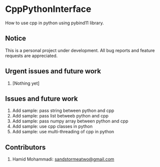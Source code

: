 # CppPythonInterface

How to use cpp in python using pybind11 library.

## Notice

This is a personal project under development. All bug reports and feature requests are appreciated.

## Urgent issues and future work
1. [Nothing yet]


## Issues and future work
1. Add sample: pass string between python and cpp
2. Add sample: pass list betweeb python and cpp
3. Add sample: pass numpy array between python and cpp
4. Add sample: use cpp classes in python
5. Add sample: use multi-threading of cpp in python


## Contributors
1. Hamid Mohammadi: <sandstormeatwo@gmail.com>
